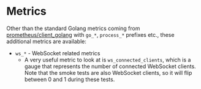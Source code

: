 # Metrics

Other than the standard Golang metrics coming from [prometheus/client_golang](https://github.com/prometheus/client_golang) with `go_*`, `process_*` prefixes etc., these additional metrics are available:

- `ws_*` - WebSocket related metrics
  - A very useful metric to look at is `ws_connected_clients`, which is a gauge that represents the number of connected WebSocket clients. Note that the smoke tests are also WebSocket clients, so it will flip between 0 and 1 during these tests.
